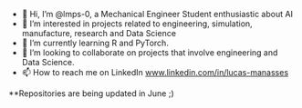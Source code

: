 - 👋 Hi, I’m @lmps-0, a Mechanical Engineer Student enthusiastic about AI
- 👀 I’m interested in projects related to engineering, simulation, manufacture, research and Data Science
- 🌱 I’m currently learning R and PyTorch.
- 💞️ I’m looking to collaborate on projects that involve engineering and Data Science.
- 📫 How to reach me on LinkedIn www.linkedin.com/in/lucas-manasses

**Repositories are being updated in June ;)
<!---
lmps-0/lmps-0 is a ✨ special ✨ repository because its `README.md` (this file) appears on your GitHub profile.
You can click the Preview link to take a look at your changes.
--->
